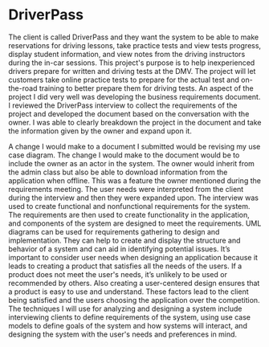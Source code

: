 # DriverPass

The client is called DriverPass and they want the system to be able to make reservations for driving lessons, take practice tests and view tests progress, display student information, and view notes from the driving instructors during the in-car sessions. This project's purpose is to help inexperienced drivers prepare for written and driving tests at the DMV. The project will let customers take online practice tests to prepare for the actual test and on-the-road training to better prepare them for driving tests. An aspect of the project I did very well was developing the business requirements document. I reviewed the DriverPass interview to collect the requirements of the project and developed the document based on the conversation with the owner. I was able to clearly breakdown the project in the document and take the information given by the owner and expand upon it.

A change I would make to a document I submitted would be revising my use case diagram. The change I would make to the document would be to include the owner as an actor in the system. The owner would inherit from the admin class but also be able to download information from the application when offline. This was a feature the owner mentioned during the requirements meeting. The user needs were interpreted from the client during the interview and then they were expanded upon. The interview was used to create functional and nonfunctional requirements for the system. The requirements are then used to create functionality in the application, and components of the system are designed to meet the requirements. UML diagrams can be used for requirements gathering to design and implementation. They can help to create and display the structure and behavior of a system and can aid in identifying potential issues. It’s important to consider user needs when designing an application because it leads to creating a product that satisfies all the needs of the users. If a product does not meet the user's needs, it’s unlikely to be used or recommended by others. Also creating a user-centered design ensures that a product is easy to use and understand. These factors lead to the client being satisfied and the users choosing the application over the competition. The techniques I will use for analyzing and designing a system include interviewing clients to define requirements of the system, using use case models to define goals of the system and how systems will interact, and designing the system with the user's needs and preferences in mind. 
